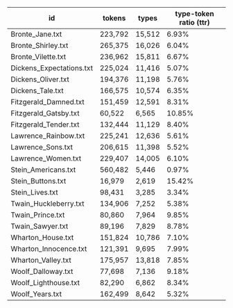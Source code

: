 | id                    | tokens  | types  | type-token ratio (ttr)  |
|-----------------------|---------|--------|-------------------------|
| Bronte_Jane.txt       | 223,792 | 15,512 | 6.93%                   |
| Bronte_Shirley.txt    | 265,375 | 16,026 | 6.04%                   |
| Bronte_Vilette.txt    | 236,962 | 15,811 | 6.67%                   |
| Dickens_Expectations.txt | 225,024 | 11,416 | 5.07%                |
| Dickens_Oliver.txt    | 194,376 | 11,198 | 5.76%                   |
| Dickens_Tale.txt      | 166,575 | 10,574 | 6.35%                   |
| Fitzgerald_Damned.txt | 151,459 | 12,591 | 8.31%                   |
| Fitzgerald_Gatsby.txt | 60,522  | 6,565  | 10.85%                  |
| Fitzgerald_Tender.txt | 132,444 | 11,129 | 8.40%                   |
| Lawrence_Rainbow.txt  | 225,241 | 12,636 | 5.61%                   |
| Lawrence_Sons.txt     | 206,615 | 11,398 | 5.52%                   |
| Lawrence_Women.txt    | 229,407 | 14,005 | 6.10%                   |
| Stein_Americans.txt   | 560,482 | 5,446  | 0.97%                   |
| Stein_Buttons.txt     | 16,979  | 2,619  | 15.42%                  |
| Stein_Lives.txt       | 98,431  | 3,285  | 3.34%                   |
| Twain_Huckleberry.txt | 134,906 | 7,252  | 5.38%                   |
| Twain_Prince.txt      | 80,860  | 7,964  | 9.85%                   |
| Twain_Sawyer.txt      | 89,196  | 7,829  | 8.78%                   |
| Wharton_House.txt     | 151,824 | 10,786 | 7.10%                   |
| Wharton_Innocence.txt | 121,391 | 9,695  | 7.99%                   |
| Wharton_Valley.txt    | 175,957 | 13,818 | 7.85%                   |
| Woolf_Dalloway.txt    | 77,698  | 7,136  | 9.18%                   |
| Woolf_Lighthouse.txt  | 82,290  | 6,862  | 8.34%                   |
| Woolf_Years.txt       | 162,499 | 8,642  | 5.32%                   |
